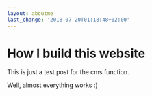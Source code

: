 ```yaml
---
layout: aboutme
last_change: '2018-07-20T01:18:48+02:00'
---
```

# How I build this website

This is just a test post for the cms function.

Well, almost everything works :)
